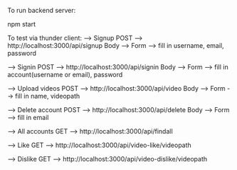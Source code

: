 To run backend server:

npm start

To test via thunder client:
--> Signup
POST --> http://localhost:3000/api/signup
Body --> Form --> fill in username, email, password

--> Signin
POST --> http://localhost:3000/api/signin
Body --> Form --> fill in account(username or email), password

--> Upload videos
POST --> http://localhost:3000/api/video
Body --> Form --> fill in name, videopath

--> Delete account
POST --> http://localhost:3000/api/delete
Body --> Form --> fill in email

--> All accounts
GET --> http://localhost:3000/api/findall

--> Like
GET --> http://localhost:3000/api/video-like/videopath

--> Dislike
GET --> http://localhost:3000/api/video-dislike/videopath